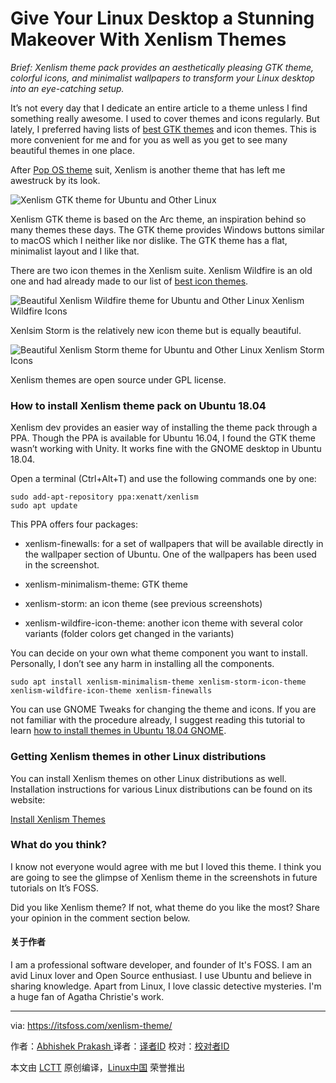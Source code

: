 Give Your Linux Desktop a Stunning Makeover With Xenlism Themes
============================================================


 _Brief: Xenlism theme pack provides an aesthetically pleasing GTK theme, colorful icons, and minimalist wallpapers to transform your Linux desktop into an eye-catching setup._ 

It’s not every day that I dedicate an entire article to a theme unless I find something really awesome. I used to cover themes and icons regularly. But lately, I preferred having lists of [best GTK themes][6] and icon themes. This is more convenient for me and for you as well as you get to see many beautiful themes in one place.

After [Pop OS theme][7] suit, Xenlism is another theme that has left me awestruck by its look. 

![Xenlism GTK theme for Ubuntu and Other Linux](https://4bds6hergc-flywheel.netdna-ssl.com/wp-content/uploads/2018/05/xenlishm-minimalism-gtk-theme-800x450.jpeg)

Xenlism GTK theme is based on the Arc theme, an inspiration behind so many themes these days. The GTK theme provides Windows buttons similar to macOS which I neither like nor dislike. The GTK theme has a flat, minimalist layout and I like that.

There are two icon themes in the Xenlism suite. Xenlism Wildfire is an old one and had already made to our list of [best icon themes][8].

![Beautiful Xenlism Wildfire theme for Ubuntu and Other Linux](https://4bds6hergc-flywheel.netdna-ssl.com/wp-content/uploads/2018/05/xenlism-wildfire-theme-800x450.jpeg)
Xenlism Wildfire Icons

Xenlsim Storm is the relatively new icon theme but is equally beautiful.

![Beautiful Xenlism Storm theme for Ubuntu and Other Linux](https://4bds6hergc-flywheel.netdna-ssl.com/wp-content/uploads/2018/05/xenlism-storm-theme-1-800x450.jpeg)
Xenlism Storm Icons

Xenlism themes are open source under GPL license.

### How to install Xenlism theme pack on Ubuntu 18.04

Xenlism dev provides an easier way of installing the theme pack through a PPA. Though the PPA is available for Ubuntu 16.04, I found the GTK theme wasn’t working with Unity. It works fine with the GNOME desktop in Ubuntu 18.04.

Open a terminal (Ctrl+Alt+T) and use the following commands one by one:

```
sudo add-apt-repository ppa:xenatt/xenlism
sudo apt update
```

This PPA offers four packages:

*   xenlism-finewalls: for a set of wallpapers that will be available directly in the wallpaper section of Ubuntu. One of the wallpapers has been used in the screenshot.

*   xenlism-minimalism-theme: GTK theme

*   xenlism-storm: an icon theme (see previous screenshots)

*   xenlism-wildfire-icon-theme: another icon theme with several color variants (folder colors get changed in the variants)

You can decide on your own what theme component you want to install. Personally, I don’t see any harm in installing all the components.

```
sudo apt install xenlism-minimalism-theme xenlism-storm-icon-theme xenlism-wildfire-icon-theme xenlism-finewalls
```

You can use GNOME Tweaks for changing the theme and icons. If you are not familiar with the procedure already, I suggest reading this tutorial to learn [how to install themes in Ubuntu 18.04 GNOME][9].

### Getting Xenlism themes in other Linux distributions

You can install Xenlism themes on other Linux distributions as well. Installation instructions for various Linux distributions can be found on its website:

[Install Xenlism Themes][10]

### What do you think?

I know not everyone would agree with me but I loved this theme. I think you are going to see the glimpse of Xenlism theme in the screenshots in future tutorials on It’s FOSS.

Did you like Xenlism theme? If not, what theme do you like the most? Share your opinion in the comment section below.

#### 关于作者

I am a professional software developer, and founder of It's FOSS. I am an avid Linux lover and Open Source enthusiast. I use Ubuntu and believe in sharing knowledge. Apart from Linux, I love classic detective mysteries. I'm a huge fan of Agatha Christie's work.

--------------------------------------------------------------------------------

via: https://itsfoss.com/xenlism-theme/

作者：[Abhishek Prakash ][a]
译者：[译者ID](https://github.com/译者ID)
校对：[校对者ID](https://github.com/校对者ID)

本文由 [LCTT](https://github.com/LCTT/TranslateProject) 原创编译，[Linux中国](https://linux.cn/) 荣誉推出

[a]:https://itsfoss.com/author/abhishek/
[1]:https://itsfoss.com/author/abhishek/
[2]:https://itsfoss.com/xenlism-theme/#comments
[3]:https://itsfoss.com/category/desktop/
[4]:https://itsfoss.com/tag/themes/
[5]:https://itsfoss.com/tag/xenlism/
[6]:https://itsfoss.com/best-gtk-themes/
[7]:https://itsfoss.com/pop-icon-gtk-theme-ubuntu/
[8]:https://itsfoss.com/best-icon-themes-ubuntu-16-04/
[9]:https://itsfoss.com/install-themes-ubuntu/
[10]:http://xenlism.github.io/minimalism/#install
